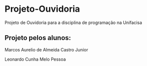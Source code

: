 # Projeto-Ouvidoria
<p>Projeto de Ouvidoria para a disciplina de programação na Unifacisa</p>
<h2>Projeto pelos alunos:</h2>
<p>Marcos Aurelio de Almeida Castro Junior</p>
<p>Leonardo Cunha Melo Pessoa</p>
